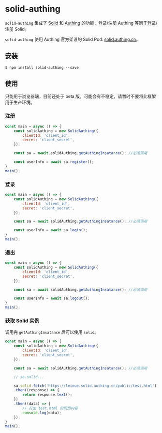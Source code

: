 # solid-authing

`solid-authing` 集成了 [Solid](https://solid.inrupt.com) 和 [Authing](https://authing.cn) 的功能，登录/注册 Authing 等同于登录/注册 Solid。

`solid-authing` 使用 Authing 官方架设的 Solid Pod: [solid.authing.cn](https://solid.authing.cn)。

## 安装

``` shell
$ npm install solid-authing --save
```

## 使用

只能用于浏览器端，目前还处于 beta 版，可能会有不稳定，请暂时不要将此框架用于生产环境。

### 注册

``` javascript
const main = async () => {
    const solidAuthing = new SolidAuthing({
        clientId: 'client_id',
        secret: 'client_secret',
    });

    const sa = await solidAuthing.getAuthingInsatance(); //必须调用

    const userInfo = await sa.register();
}
main();
```

### 登录

``` javascript
const main = async () => {
    const solidAuthing = new SolidAuthing({
        clientId: 'client_id',
        secret: 'client_secret',
    });

    const sa = await solidAuthing.getAuthingInsatance(); //必须调用

    const userInfo = await sa.login();
}
main();
```

### 退出

``` javascript
const main = async () => {
    const solidAuthing = new SolidAuthing({
        clientId: 'client_id',
        secret: 'client_secret',
    });

    const sa = await solidAuthing.getAuthingInsatance(); //必须调用

    const userInfo = await sa.logout();
}
main();
```

### 获取 Solid 实例

调用完 `getAuthingInsatance` 后可以使用 `solid`。

``` javascript
const main = async () => {
    const solidAuthing = new SolidAuthing({
        clientId: 'client_id',
        secret: 'client_secret',
    });

    const sa = await solidAuthing.getAuthingInsatance(); //必须调用

    // sa.solid...

    sa.solid.fetch('https://leinue.solid.authing.cn/public/test.html')
    .then((response) => {
        return response.text();
    })
    .then((data) => {
        // 打出 test.html 的网页内容
        console.log(data);
    });
}
main();
```